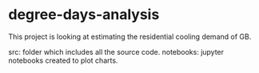 degree-days-analysis
==============================

This project is looking at estimating the residential cooling demand of GB. 


src: folder which includes all the source code. 
notebooks: jupyter notebooks created to plot charts.
